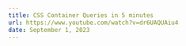 ```yaml
---
title: CSS Container Queries in 5 minutes
url: https://www.youtube.com/watch?v=dr6UAQUAiu4
date: September 1, 2023
---
```

